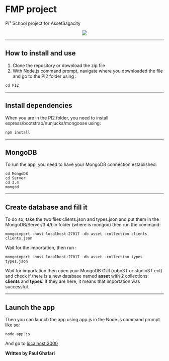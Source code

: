 # FMP project 

PI² School project for AssetSagacity 

<p align="center"> 
<img src="https://media.giphy.com/media/XreQmk7ETCak0/giphy.gif">
</p>

***

## How to install and use

1. Clone the repository or download the zip file 
1. With Node.js command prompt, navigate where you downloaded the file and go to the PI2 folder using :
```
cd PI2
```

***

## Install dependencies

When you are in the PI2 folder, you need to install express/bootstrap/nunjucks/mongoose using:

```
npm install 
```
***
## MongoDB

To run the app, you need to have your MongoDB connection established:
```
cd MongoDB
cd Server
cd 3.4
mongod
```
***
## Create database and fill it

To do so, take the two files clients.json and types.json and put them in the MongoDB/Server/3.4/bin folder (where is mongod) then run the command:

```
mongoimport -host localhost:27017 -db asset -collection clients clients.json
```
Wait for the importation, then run : 

```
mongoimport -host localhost:27017 -db asset -collection types types.json
```

Wait for importation then open your MongoDB GUI (robo3T or studio3T ect) and check if there is a new database named **asset** with 2 collections: **clients** and **types**. If they are here, it means that importation was successful.

***

## Launch the app

Then you can launch the app using app.js in the Node.js command prompt like so:

```
node app.js
```

And go to [localhost:3000](http://localhost:3000/)

**Written by Paul Ghafari**
